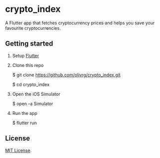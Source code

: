 # crypto_index

A Flutter app that fetches cryptocurrency prices and helps you save your favourite cryptocurrencies.

## Getting started

1. Setup [Flutter](https://flutter.dev/docs/get-started/install)

2. Clone this repo

   \$ git clone https://github.com/olivrg/crypto_index.git

   \$ cd crypto_index

3. Open the iOS Simulator

   \$ open -a Simulator

4. Run the app

   \$ flutter run

## License

[MIT License](http://opensource.org/licenses/MIT).
